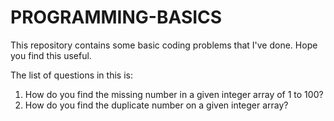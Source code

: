 # PROGRAMMING-BASICS
This repository contains some basic coding problems that I've done. Hope you find this useful.


The list of questions in this is:

1. How do you find the missing number in a given integer array of 1 to 100?
2. How do you find the duplicate number on a given integer array?
